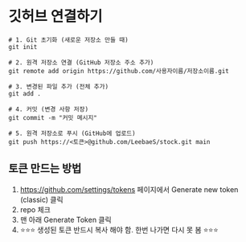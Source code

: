 # 깃허브 연결하기
```
# 1. Git 초기화 (새로운 저장소 만들 때)
git init

# 2. 원격 저장소 연결 (GitHub 저장소 주소 추가)
git remote add origin https://github.com/사용자이름/저장소이름.git

# 3. 변경된 파일 추가 (전체 추가)
git add .

# 4. 커밋 (변경 사항 저장)
git commit -m "커밋 메시지"

# 5. 원격 저장소로 푸시 (GitHub에 업로드)
git push https://<토큰>@github.com/LeebaeS/stock.git main
```
## 토큰 만드는 방법
1. https://github.com/settings/tokens 페이지에서 Generate new token (classic) 클릭
2. repo 체크
3. 맨 아래 Generate Token 클릭
4. ⭐⭐⭐ 생성된 토큰 반드시 복사 해야 함. 한번 나가면 다시 못 봄 ⭐⭐⭐


